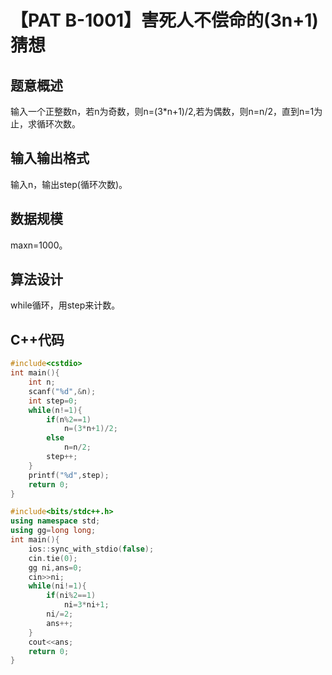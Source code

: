 # 【PAT B-1001】害死人不偿命的(3n+1)猜想

## 题意概述

输入一个正整数n，若n为奇数，则n=(3*n+1)/2,若为偶数，则n=n/2，直到n=1为止，求循环次数。

## 输入输出格式

输入n，输出step(循环次数)。

## 数据规模

maxn=1000。

## 算法设计

while循环，用step来计数。

## C++代码

```cpp
#include<cstdio>
int main(){
    int n;
    scanf("%d",&n);
    int step=0;
    while(n!=1){
        if(n%2==1)
            n=(3*n+1)/2;
        else
            n=n/2;
        step++;
    }
    printf("%d",step);
    return 0;
}
```

```cpp
#include<bits/stdc++.h>
using namespace std;
using gg=long long;
int main(){
	ios::sync_with_stdio(false);
	cin.tie(0);
	gg ni,ans=0;
	cin>>ni;
	while(ni!=1){
		if(ni%2==1)
			ni=3*ni+1;
		ni/=2;
		ans++;
	}
	cout<<ans;
	return 0;	
}
```
